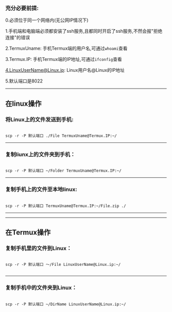 		
### 充分必要前提: 
0.必须位于同一个网络内(无公网IP情况下)

1.手机端和电脑端必须都安装了ssh服务,且都同时开启了ssh服务,不然会报"拒绝连接"的错误

2.TermuxUname: 手机Termux端的用户名,可通过`whoami`查看

3.Termux.IP: 手机Termux端的IP地址,可通过`ifconfig`查看

4.LinuxUserName@Linux.ip: Linux用户名@Linux的IP地址

5.默认端口是8022


<hr>


## 在linux操作


### 将Linux上的文件发送到手机:
```

scp -r -P 默认端口 ./File TermuxUname@Termux.IP:~/

```

<hr>


###  复制liunx上的文件夹到手机：

``````

scp -r -P 默认端口 ~/Folder TermuxUname@Termux.IP:~/

``````   



<hr>

### 复制手机上的文件至本地linux:

```

scp -r -P 默认端口 TermuxUname@Termux.IP:~/File.zip ./

```



<hr><hr>
  



## 在Termux操作

### 复制手机里的文件到Linux：

```

scp -r -P 默认端口 ～/File LinuxUserName@Linux.ip:~/


```  

<hr>


### 复制手机中的文件夹到Linux：

```

scp -r -P 默认端口 ~/DirName LinuxUserName@Linux.ip:~/


```


